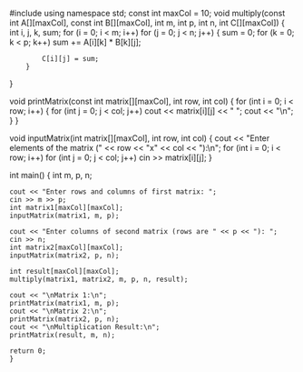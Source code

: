 #include <iostream>
using namespace std;
const int maxCol = 10;
void multiply(const int A[][maxCol], const int B[][maxCol], int m, int p, int n, int C[][maxCol]) {
    int i, j, k, sum;
    for (i = 0; i < m; i++)
        for (j = 0; j < n; j++) {
            sum = 0;
            for (k = 0; k < p; k++)
                sum += A[i][k] * B[k][j];

            C[i][j] = sum;
        }
}

void printMatrix(const int matrix[][maxCol], int row, int col) {
    for (int i = 0; i < row; i++) {
        for (int j = 0; j < col; j++)
            cout << matrix[i][j] << " ";
        cout << "\n";
    }
}

void inputMatrix(int matrix[][maxCol], int row, int col) {
    cout << "Enter elements of the matrix (" << row << "x" << col << "):\n";
    for (int i = 0; i < row; i++)
        for (int j = 0; j < col; j++)
            cin >> matrix[i][j];
}

int main() {
    int m, p, n;

    cout << "Enter rows and columns of first matrix: ";
    cin >> m >> p;
    int matrix1[maxCol][maxCol];
    inputMatrix(matrix1, m, p);

    cout << "Enter columns of second matrix (rows are " << p << "): ";
    cin >> n;
    int matrix2[maxCol][maxCol];
    inputMatrix(matrix2, p, n);

    int result[maxCol][maxCol];
    multiply(matrix1, matrix2, m, p, n, result);

    cout << "\nMatrix 1:\n";
    printMatrix(matrix1, m, p);
    cout << "\nMatrix 2:\n";
    printMatrix(matrix2, p, n);
    cout << "\nMultiplication Result:\n";
    printMatrix(result, m, n);

    return 0;
    }
